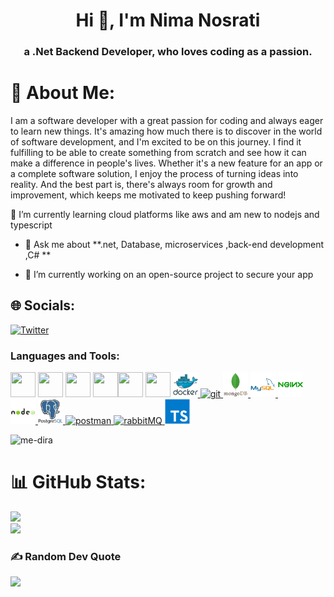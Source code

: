 <h1 align="center">Hi 👋, I'm Nima Nosrati</h1>
<h3 align="center">a .Net Backend Developer, who loves coding as a passion.</h3>

# 💫 About Me:
I am a software developer with a great passion for coding and always eager to learn new things. It's amazing how much there is to discover in the world of software development, and I'm excited to be on this journey. I find it fulfilling to be able to create something from scratch and see how it can make a difference in people's lives. Whether it's a new feature for an app or a complete software solution, I enjoy the process of turning ideas into reality. And the best part is, there's always room for growth and improvement, which keeps me motivated to keep pushing forward!

🌱 I’m currently learning cloud platforms like aws and am new to nodejs and typescript

- 💬 Ask me about **.net, Database, microservices ,back-end development ,C# **

- 🔭 I’m currently working on an open-source project to secure your app


## 🌐 Socials:
[![Twitter](https://img.shields.io/badge/Twitter-%231DA1F2.svg?logo=Twitter&logoColor=white)](https://twitter.com/nosratiz) 



<h3 align="left">Languages and Tools:</h3>
<p align="left">
<a href="https://cdnlogo.com/logo/c_760.html"><img src="https://cdn.cdnlogo.com/logos/c/27/c.svg" width="40" height="40" ></a>
<a href="https://cdnlogo.com/logo/dot-net-core_832.html"><img src="https://cdn.cdnlogo.com/logos/d/6/dot-net-core.svg"  width="40" height="40"></a>
<a href="https://cdnlogo.com/logo/redis_5775.html"><img src="https://cdn.cdnlogo.com/logos/r/3/redis.svg"  width="40" height="40"></a>
<a href="https://cdnlogo.com/logo/microsoft-sql-server_808.html"><img src="https://cdn.cdnlogo.com/logos/m/21/microsoft-sql-server.svg" width="40" height="40"></a><a href="https://cdnlogo.com/logo/aws_29177.html"><img src="https://cdn.cdnlogo.com/logos/a/19/aws.svg" width="40" height="40"></a>
  <a href="https://cdnlogo.com/logo/elastic-elasticsearch_39916.html"><img src="https://cdn.cdnlogo.com/logos/e/35/elastic-elasticsearch.svg"  width="40" height="40"></a>
 <a href="https://www.docker.com/" target="_blank" rel="noreferrer">
 <img src="https://raw.githubusercontent.com/devicons/devicon/master/icons/docker/docker-original-wordmark.svg" alt="docker" width="40" height="40"/> </a> <a href="https://git-scm.com/" target="_blank" rel="noreferrer"> <img src="https://www.vectorlogo.zone/logos/git-scm/git-scm-icon.svg" alt="git" width="40" height="40"/> </a> <a href="https://www.mongodb.com/" target="_blank" rel="noreferrer"> <img src="https://raw.githubusercontent.com/devicons/devicon/master/icons/mongodb/mongodb-original-wordmark.svg" alt="mongodb" width="40" height="40"/> </a> <a href="https://www.mysql.com/" target="_blank" rel="noreferrer"> <img src="https://raw.githubusercontent.com/devicons/devicon/master/icons/mysql/mysql-original-wordmark.svg" alt="mysql" width="40" height="40"/> </a> <a href="https://www.nginx.com" target="_blank" rel="noreferrer"> <img src="https://raw.githubusercontent.com/devicons/devicon/master/icons/nginx/nginx-original.svg" alt="nginx" width="40" height="40"/> </a> <a href="https://nodejs.org" target="_blank" rel="noreferrer"> <img src="https://raw.githubusercontent.com/devicons/devicon/master/icons/nodejs/nodejs-original-wordmark.svg" alt="nodejs" width="40" height="40"/> </a> <a href="https://www.postgresql.org" target="_blank" rel="noreferrer"> <img src="https://raw.githubusercontent.com/devicons/devicon/master/icons/postgresql/postgresql-original-wordmark.svg" alt="postgresql" width="40" height="40"/> </a> <a href="https://postman.com" target="_blank" rel="noreferrer"> <img src="https://www.vectorlogo.zone/logos/getpostman/getpostman-icon.svg" alt="postman" width="40" height="40"/> </a> <a href="https://www.rabbitmq.com" target="_blank" rel="noreferrer"> <img src="https://www.vectorlogo.zone/logos/rabbitmq/rabbitmq-icon.svg" alt="rabbitMQ" width="40" height="40"/> </a> <a href="https://www.typescriptlang.org/" target="_blank" rel="noreferrer"> <img src="https://raw.githubusercontent.com/devicons/devicon/master/icons/typescript/typescript-original.svg" alt="typescript" width="40" height="40"/> </a> </p>
<p align="left"> <img src="https://komarev.com/ghpvc/?username=nosratiz&label=Profile%20views&color=0e75b6&style=flat" alt="me-dira" /> </p>

# 📊 GitHub Stats:
![](https://github-readme-stats.vercel.app/api?username=nosratiz&theme=radical&hide_border=false&include_all_commits=true&count_private=true)<br/>
![](https://github-readme-streak-stats.herokuapp.com/?user=nosratiz&theme=radical&hide_border=false)<br/>



### ✍️ Random Dev Quote
![](https://quotes-github-readme.vercel.app/api?type=horizontal&theme=radical)



<!--
**nosratiz/nosratiz** is a ✨ _special_ ✨ repository because its `README.md` (this file) appears on your GitHub profile.

Here are some ideas to get you started:
- 👯 I’m looking to collaborate on ...
- 🤔 I’m looking for help with ...
- 💬 Ask me about ...
- 📫 How to reach me: ...
- 😄 Pronouns: ...
- ⚡ Fun fact: ...
-->
